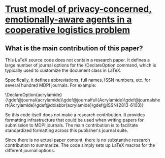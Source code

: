 # [Trust model of privacy-concerned, emotionally-aware agents in a   cooperative logistics problem](https://arxiv.org/abs/2401.14436)

## What is the main contribution of this paper?

 This LaTeX source code does not contain a research paper. It defines a large number of journal options for the \DeclareOption command, which is typically used to customize the document class in LaTeX.

Specifically, it defines abbreviations, full names, ISSN numbers, etc. for several hundred MDPI journals. For example:

\DeclareOption{acrylamide}{\gdef\@journal{acrylamide}\gdef\@journalfull{Acrylamide}\gdef\@journalshort{Acrylamide}\gdef\@doiabbr{acrylamide}\gdef\@ISSN{2813-6103}}

So this code itself does not make a research contribution. It provides formatting infrastructure that could be used when writing papers for submission to MDPI journals. The main contribution is to facilitate standardized formatting across this publisher's journal suite.

Since there is no actual paper content, there is no substantive research contribution to summarize. The code simply sets up LaTeX macros for the different journal options.
